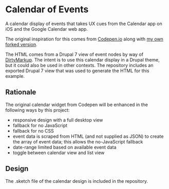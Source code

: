 # Calendar of Events

A calendar display of events that takes UX cues from the Calendar app on iOS and the Google Calendar web app.

The original inspiration for this comes from <a href="https://codepen.io/peanav">Codepen.io</a> along with <a href="https://codepen.io/aaronpinero/pen/qLWXpM">my own forked version</a>. 

The HTML comes from a Drupal 7 view of event nodes by way of <a href="https://www.10bestdesign.com/dirtymarkup/">DirtyMarkup</a>. The intent is to use this calendar display in a Drupal theme, but it could also be used in other contexts. The repository includes an exported Drupal 7 view that was used to generate the HTML for this example.

## Rationale

The original calendar widget from Codepen will be enhanced in the following ways by this project:

- responsive design with a full desktop view
- fallback for no JavaScript
- fallback for no CSS
- event data is scraped from HTML (and not supplied as JSON) to create the array of event data; this allows the no-JavaScript fallback
- date-range limited based on available event data
- toggle between calendar view and list view

## Design

The .sketch file of the calendar design is included in the repository.